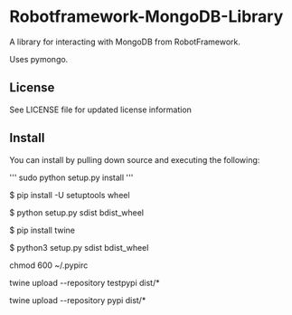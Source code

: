 Robotframework-MongoDB-Library
==============================

A library for interacting with MongoDB from RobotFramework.

Uses pymongo.

License
-------
See LICENSE file for updated license information

Install
-------
You can install by pulling down source and executing the following:

'''
sudo python setup.py install
'''


$ pip install -U setuptools wheel
 
$ python setup.py sdist bdist_wheel
 
$ pip install twine 

$ python3 setup.py sdist bdist_wheel

chmod 600 ~/.pypirc

twine upload --repository testpypi dist/*

twine upload --repository pypi dist/*
